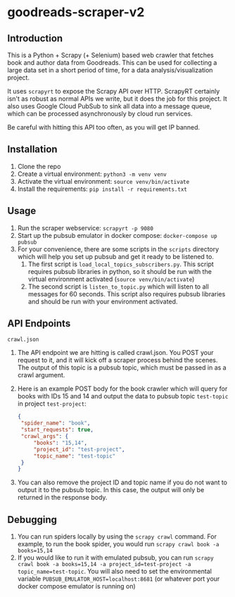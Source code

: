 # goodreads-scraper-v2

## Introduction

This is a Python + Scrapy (+ Selenium) based web crawler that fetches book and author data from Goodreads. This can be
used for collecting a large data set in a short period of time, for a data analysis/visualization project.

It uses `scrapyrt` to expose the Scrapy API over HTTP. ScrapyRT certainly isn't as robust as normal APIs we write, but
it does the job for this project. It also uses Google Cloud PubSub to sink all data into a message queue, which can be
processed asynchronously by cloud run services.

Be careful with hitting this API too often, as you will get IP banned.

## Installation

1. Clone the repo
2. Create a virtual environment: `python3 -m venv venv`
3. Activate the virtual environment: `source venv/bin/activate`
4. Install the requirements: `pip install -r requirements.txt`

## Usage

1. Run the scraper webservice: `scrapyrt -p 9080`
2. Start up the pubsub emulator in docker compose: `docker-compose up pubsub`
3. For your convenience, there are some scripts in the `scripts` directory which will help you set up pubsub and get it
   ready to be listened to.
    1. The first script is `load_local_topics_subscribers.py`. This script requires pubsub libraries in python, so it
       should be run with the virtual environment activated (`source venv/bin/activate`)
    2. The second script is `listen_to_topic.py` which will listen to all messages for 60 seconds. This script also
       requires pubsub libraries and should be run with your environment activated.

## API Endpoints

`crawl.json`

1. The API endpoint we are hitting is called crawl.json. You POST your request to it, and it will kick off a scraper
   process behind the scenes. The output of this topic is a pubsub topic, which must be passed in as a crawl argument.
2. Here is an example POST body for the book crawler which will query for books with IDs 15 and 14 and output the data
   to pubsub topic `test-topic` in project `test-project`:

   ```json
   {
    "spider_name": "book",
    "start_requests": true,
    "crawl_args": {
        "books": "15,14",
        "project_id": "test-project",
        "topic_name": "test-topic"
    }
   }
   ```
3. You can also remove the project ID and topic name if you do not want to output it to the pubsub topic. In this case,
   the output will only be returned in the response body.

## Debugging

1. You can run spiders locally by using the `scrapy crawl` command. For example, to run the book spider, you would run
   `scrapy crawl book -a books=15,14`
2. If you would like to run it with emulated pubsub, you can
   run `scrapy crawl book -a books=15,14 -a project_id=test-project -a topic_name=test-topic`. You will also need to set
   the environmental variable `PUBSUB_EMULATOR_HOST=localhost:8681` (or whatever port your docker compose emulator is
   running on)